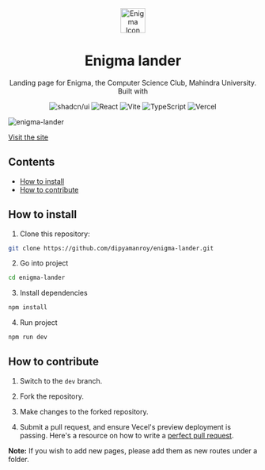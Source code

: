 <div align="center">
  <img src="src/assets/icon_trans.png" width="50" alt="Enigma Icon">
  <h1>Enigma lander</h1>
  <p>Landing page for Enigma, the Computer Science Club, Mahindra University. Built with</p>
  <p>
    <img src="https://img.shields.io/badge/shadcn/ui-000000?style=for-the-badge&logo=shadcn/ui&logoColor=white" alt="shadcn/ui">
    <img src="https://img.shields.io/badge/react-%2320232a.svg?style=for-the-badge&logo=react&logoColor=%2361DAFB" alt="React">
    <img src="https://img.shields.io/badge/vite-%23646CFF.svg?style=for-the-badge&logo=vite&logoColor=white" alt="Vite">
    <img src="https://img.shields.io/badge/typescript-%23007ACC.svg?style=for-the-badge&logo=typescript&logoColor=white" alt="TypeScript">
    <img src="https://img.shields.io/badge/vercel-%23000000.svg?style=for-the-badge&logo=vercel&logoColor=white" alt="Vercel">
  </p>
</div>



![enigma-lander](src/assets/enigma-landing.gif)

<a href="https://mu-enigma.org" target="_blank">Visit the site</a>

## Contents
- [How to install](#how-to-install)
- [How to contribute](#how-to-contribute)

## How to install

1. Clone this repository:

```bash
git clone https://github.com/dipyamanroy/enigma-lander.git
```

2. Go into project

```bash
cd enigma-lander
```

3. Install dependencies

```bash
npm install
```

4. Run project

```bash
npm run dev
```

## How to contribute
1. Switch to the `dev` branch.

2. Fork the repository.

3. Make changes to the forked repository.

4. Submit a pull request, and ensure Vecel's preview deployment is passing. Here's a resource on how to write a <a href="https://github.blog/developer-skills/github/how-to-write-the-perfect-pull-request/" target="_blank">perfect pull request</a>.

**Note:** If you wish to add new pages, please add them as new routes under a folder.  